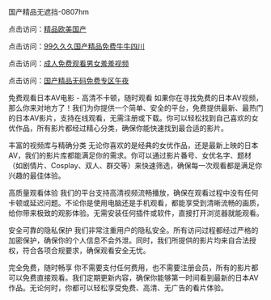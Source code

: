 国产精品无遮挡-0807hm

点击访问：<a href="https://heiliao2dmwwy.pages.dev">精品欧美国产</a>

点击访问：<a href="https://heiliaoe8ajia.pages.dev">99久久久国产精品免费牛牛四川</a>

点击访问：<a href="https://heiliaoow5kzm.pages.dev">成人免费观看男女羞羞视频</a>

点击访问：<a href="https://heiliaoow5kzm.pages.dev">国产精品无码免费专区午夜</a>


免费观看日本AV电影 - 高清不卡顿，随时观看
如果你在寻找免费的日本AV视频，那么你来对地方了！我们为你提供一个简单、安全的平台，免费提供最新、最热门的日本AV影片，支持在线观看，无需注册或下载。你可以轻松找到自己喜欢的女优作品，所有影片都经过精心分类，确保你能快速找到最合适的影片。

丰富的视频库与精确分类
无论你喜欢的是经典的女优作品，还是最新上映的日本AV，我们的影片库都能满足你的需求。你可以通过影片番号、女优名字、题材（如剧情片、Cosplay、双人、群交等）来快速筛选，确保每一次观看都是满足你兴趣的最佳体验。

高质量观看体验
我们的平台支持高清视频流畅播放，确保在观看过程中没有任何卡顿或延迟问题。不论你是使用电脑还是手机观看，都能享受到清晰流畅的画质，给你带来极致的观影体验。无需安装任何插件或软件，直接打开浏览器就能观看。

安全可靠的隐私保护
我们非常注重用户的隐私安全。所有访问过程都经过严格的加密保护，确保你的个人信息不会外泄。同时，我们所提供的影片均来自合法授权，符合各项合规要求，确保观看安全无忧。

完全免费，随时畅享
你不需要支付任何费用，也不需要注册会员，所有的影片都可以免费直接观看。我们定期更新内容，确保你能够第一时间看到最新的日本AV作品。无论何时，你都可以轻松享受免费、高清、无广告的看片体验。


<span style="display:none;">[Canonical link](https://github.com/yan7852/34577 ）</span>
